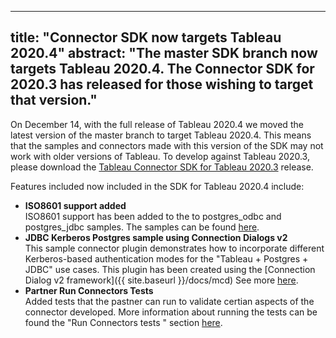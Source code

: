 
---
title:  "Connector SDK now targets Tableau 2020.4"
abstract: "The master SDK branch now targets Tableau 2020.4. The Connector SDK for 2020.3 has released for those wishing to target that version."
---

On December 14, with the full release of Tableau 2020.4 we moved the latest version of the master branch to target Tableau 2020.4. This means that the samples and connectors made with this version of the SDK may not work with older versions of Tableau. To develop against Tableau 2020.3, please download the [Tableau Connector SDK for Tableau 2020.3](https://github.com/tableau/connector-plugin-sdk/releases/tag/tableau-2020.3) release.

Features included now included in the SDK for Tableau 2020.4 include:

- __ISO8601 support added__ <br/>
 ISO8601 support has been added to the to postgres_odbc and postgres_jdbc samples. The samples can be found [here](https://github.com/tableau/connector-plugin-sdk/tree/master/samples/plugins).
- __JDBC Kerberos Postgres sample using Connection Dialogs v2__ <br/>
This sample connector plugin demonstrates how to incorporate different Kerberos-based authentication modes for the "Tableau + Postgres + JDBC" use cases. This plugin has been created using the [Connection Dialog v2 framework]({{ site.baseurl }}/docs/mcd) See more [here](https://github.com/tableau/connector-plugin-sdk/tree/master/samples/scenarios/jdbc_kerberos).
- __Partner Run Connectors Tests__ <br/>
Added tests that the pastner can run to validate certian aspects of the connector developed. More information about running the tests can be found  the "Run Connectors tests " section [here](https://tableau.github.io/connector-plugin-sdk/docs/tdvt).
